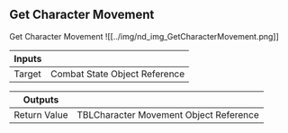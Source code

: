 ## Get Character Movement
Get Character Movement
![[../img/nd_img_GetCharacterMovement.png]]

|Inputs||
|--|--|
| Target | Combat State Object Reference |

|Outputs||
|--|--|
| Return Value | TBLCharacter Movement Object Reference |
